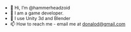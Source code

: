 - 👋 Hi, I’m @hammerheadzoid
- 👀 I am a game developer. 
- 🌱 I use Unity 3d and Blender
- 📫 How to reach me - email me at donalod@gmail.com

<!---
hammerheadzoid/hammerheadzoid is a ✨ special ✨ repository because its `README.md` (this file) appears on your GitHub profile.
You can click the Preview link to take a look at your changes.
--->
